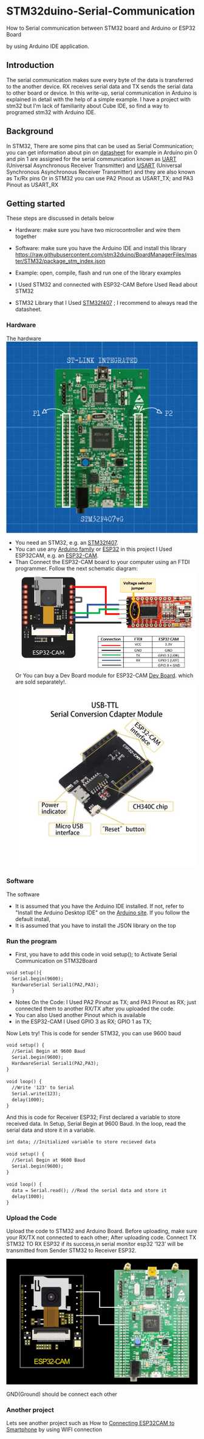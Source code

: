 # STM32duino-Serial-Communication

How to Serial communication between STM32 board and Arduino or ESP32 Board

by using Arduino IDE application.

## Introduction

The serial communication makes sure every byte of the data is transferred to the another device. 
RX receives serial data and TX sends the serial data to other board or device. 
In this write-up, serial communication in Arduino is explained in detail with the help of a simple example.
I have a project with stm32 but I'm lack of familiarity about Cube IDE, so find a way to programed stm32 with Arduino IDE. 

## Background

In STM32, There are some pins that can be used as Serial Communication; you can get information about pin on [datasheet](https://www.st.com/resource/en/datasheet/dm00037051.pdf)
for example in Arduino pin 0 and pin 1 are assigned for the serial communication known as 
[UART](https://www.techopedia.com/definition/3669/universal-asynchronous-receivertransmitter-uart) (Universal Asynchronous Receiver Transmitter) and 
[USART](https://www.techopedia.com/definition/9850/universal-synchronousasynchronous-receivertransmitter-usart) (Universal Synchronous Asynchronous Receiver Transmitter) 
and they are also known as Tx/Rx pins
Or in STM32 you can use PA2 Pinout as USART_TX; and PA3 Pinout as USART_RX

## Getting started

These steps are discussed in details below

 - Hardware: make sure you have two microcontroller and wire them together
 - Software: make sure you have the Arduino IDE and install this library 
   https://raw.githubusercontent.com/stm32duino/BoardManagerFiles/master/STM32/package_stm_index.json
 - Example: open, compile, flash and run one of the library examples

- I Used STM32 and connected with ESP32-CAM
Before Used Read about STM32
- STM32 Library that I Used [STM32f407](https://www.renesas.com/us/en/document/dst/ra4m3-group-datasheet?r=1400806) ; I recommend to always read the datasheet.

### Hardware
The hardware 
![STM32](STM32.png)
 - You need an STM32, e.g. an [STM32f407](https://www.st.com/en/microcontrollers-microprocessors/stm32f407-417.html#overview).
 - You can use any [Arduino family](https://www.arduino.cc/en/hardware) or [ESP32](https://cdn.sparkfun.com/assets/7/8/e/4/f/esp32-s2_datasheet.pdf)
 in this project I Used ESP32CAM, e.g. an [ESP32-CAM](https://makeradvisor.com/esp32-camera-cam-boards-review-comparison/).
 - Than Connect the ESP32-CAM board to your computer using an FTDI programmer. Follow the next schematic diagram: 
 ![ConnectoFTDI](ESPToFTDI.png)
   Or You can buy a Dev Board module for ESP32-CAM [Dev Board](https://www.lazada.co.id/products/esp32-cam-dev-board-usb-to-ttl-ch340-camera-ov2640-esp-32-esp-32-i5080040515.html). which are sold separately!.
![BoardMOD](Board-mod.jpg)

### Software
The software 
 - It is assumed that you have the Arduino IDE installed. If not, refer to "Install the Arduino Desktop IDE" 
   on the [Arduino site](https://www.arduino.cc/en/Guide/HomePage). If you follow the default install, 
 - It is assumed that you have to install the JSON library on the top


### Run the program

- First, you have to add this code in void setup(); to Activate Serial Communication on STM32Board  

```
void setup(){
  Serial.begin(9600);
  HardwareSerial Serial1(PA2,PA3);
  }
```
- Notes On the Code: I Used PA2 Pinout as TX; and PA3 Pinout as RX; just connected them to another RX/TX after you uploaded the code.
- You can also Used another Pinout which is available 
- in the ESP32-CAM I Used GPIO 3 as RX; GPIO 1 as TX;

Now Lets try!
This is code for sender STM32, you can use 9600 baud
```
void setup() {
  //Serial Begin at 9600 Baud
  Serial.begin(9600);
  HardwareSerial Serial1(PA2,PA3);
}

void loop() {
  //Write '123' to Serial
  Serial.write(123);
  delay(1000);
}
```
And this is code for Receiver ESP32; First declared a variable to store received data. In Setup, Serial Begin at 9600 Baud. In the loop, read the serial data and store it in a variable.

```
int data; //Initialized variable to store recieved data

void setup() {
  //Serial Begin at 9600 Baud 
  Serial.begin(9600);
}

void loop() {
  data = Serial.read(); //Read the serial data and store it
  delay(1000);
}
```

### Upload the Code
Upload the code to STM32 and Arduino Board. 
Before uploading, make sure your RX/TX not connected to each other;
After uploading code. Connect TX STM32 TO RX ESP32 if its success,in serial monitor esp32 ‘123’ will be transmitted from Sender STM32 to Receiver ESP32. 

![BoardMOD](Serialcommunication.png)

GND(Ground) should be connect each other
### Another project 
Lets see another project such as How to [Connecting ESP32CAM to Smartphone](https://github.com/electricianinsomniac/ESP32CAM-to-Smartphone) by using WIFI connection 
